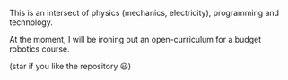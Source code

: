 This is an intersect of physics (mechanics, electricity), programming and technology.

At the moment, I will be ironing out an open-curriculum for a budget robotics course.

(star if you like the repository :smiley:)
